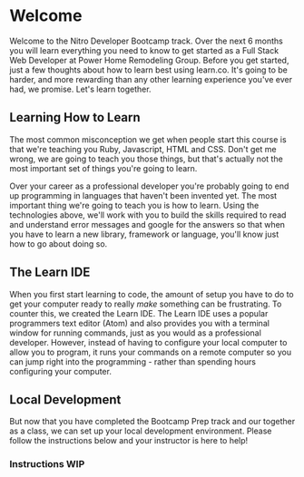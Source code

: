 # Welcome

Welcome to the Nitro Developer Bootcamp track. Over the next 6 months you will learn everything you need to know to get started as a Full Stack Web Developer at Power Home Remodeling Group. Before you get started, just a few thoughts about how to learn best using learn.co. It's going to be harder, and more rewarding than any other learning experience you've ever had, we promise. Let's learn together.

## Learning How to Learn

The most common misconception we get when people start this course is that we're teaching you Ruby, Javascript, HTML and CSS. Don't get me wrong, we are going to teach you those things, but that's actually not the most important set of things you're going to learn.

Over your career as a professional developer you're probably going to end up programming in languages that haven't been invented yet. The most important thing we're going to teach you is how to learn. Using the technologies above, we'll work with you to build the skills required to read and understand error messages and google for the answers so that when you have to learn a new library, framework or language, you'll know just how to go about doing so.

## The Learn IDE

When you first start learning to code, the amount of setup you have to do to get your computer ready to really *make* something can be frustrating. To counter this, we created the Learn IDE. The Learn IDE uses a popular programmers text editor (Atom) and also provides you with a terminal window for running commands, just as you would as a professional developer. However, instead of having to configure your local computer to allow you to program, it runs your commands on a remote computer so you can jump right into the programming - rather than spending hours configuring your computer.

## Local Development

But now that you have completed the Bootcamp Prep track and our together as a class, we can set up your local development environment. Please follow the instructions below and your instructor is here to help!

### Instructions WIP
